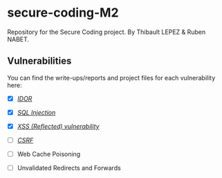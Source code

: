 # secure-coding-M2

Repository for the Secure Coding project. By Thibault LEPEZ & Ruben NABET.

## Vulnerabilities

You can find the write-ups/reports and project files for each vulnerability here:

- [x] _[IDOR](./IDOR/README.md)_

- [x] _[SQL Injection](./SQL-injection/README.md)_

- [x] _[XSS (Reflected) vulnerability](./XSS/README.md)_

- [ ] _[CSRF](./XSRF/README.md)_

- [ ] Web Cache Poisoning

- [ ] Unvalidated Redirects and Forwards
